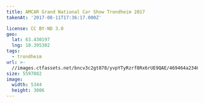 ```yaml
---
title: AMCAR Grand National Car Show Trondheim 2017
takenAt: '2017-08-11T17:36:17.000Z'

license: CC BY-ND 3.0
geo:
  lat: 63.430197
  lng: 10.395302
tags:
  - trondheim
url: >-
  //images.ctfassets.net/bncv3c2gt878/yvpYTyRzrf8Rx6rUE9QAE/469464a234647734fc720c0ade86a05f/amcar-grand-national-car-show-trondheim-2017_36508184935_o
size: 5597082
image:
  width: 5344
  height: 3006
---
```

